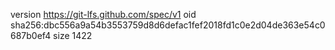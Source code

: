 version https://git-lfs.github.com/spec/v1
oid sha256:dbc556a9a54b3553759d8d6defac1fef2018fd1c0e2d04de363e54c0687b0ef4
size 1422
